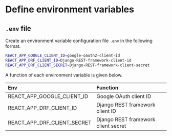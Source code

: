 # Define environment variables
## `.env` file
Create an environment variable configuration file `.env` in the following format.

```bash
REACT_APP_GOOGLE_CLIENT_ID=google-oauth2-client-id
REACT_APP_DRF_CLIENT_ID=Django-REST-framework-client-id
REACT_APP_DRF_CLIENT_SECRET=Django-REST-framework-client-secret
```

A function of each environment variable is given below.

| Env   | Function |
| :---- | :----    |
| REACT_APP_GOOGLE_CLIENT_ID | Google OAuth client ID |
| REACT_APP_DRF_CLIENT_ID | Django REST framework client ID |
| REACT_APP_DRF_CLIENT_SECRET | Django REST framework client secret |
